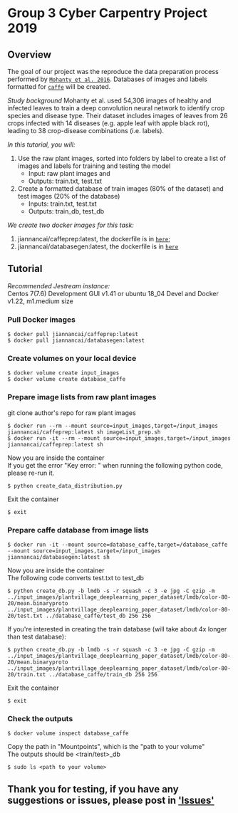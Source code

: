 # Group 3 Cyber Carpentry Project 2019

## Overview
The goal of our project was the reproduce the data preparation process performed by [`Mohanty et al. 2016`](<https://www.ncbi.nlm.nih.gov/pmc/articles/PMC5032846/>). Databases of images and labels formatted for [`caffe`](<https://caffe.berkeleyvision.org/>) will be created.

*Study background*
Mohanty et al. used 54,306 images of healthy and infected leaves to train a deep convolution neural network to identify crop species and disease type. Their dataset includes images of leaves from 26 crops infected with 14 diseases (e.g. apple leaf with apple black rot), leading to 38 crop-disease combinations (i.e. labels). 

*In this tutorial, you will:*
1. Use the raw plant images, sorted into folders by label to create a list of images and labels for training and testing the model
    - Input: raw plant images and
    - Outputs: train.txt, test.txt
2. Create a formatted database of train images (80% of the dataset) and test images (20% of the database)
    - Inputs: train.txt, test.txt
    - Outputs: train_db, test_db
    
*We create two docker images for this task:* 
1. jiannancai/caffeprep:latest, the dockerfile is in [`here`](<https://github.com/cyber-carpentry/group3/blob/master/imageList_docker/Dockerfile>); 
2. jiannancai/databasegen:latest, the dockerfile is in [`here`](<https://github.com/cyber-carpentry/group3/blob/master/databaseGen_docker/Dockerfile>)

## Tutorial

*Recommended Jestream instance:* \
Centos 7(7.6) Development GUI v1.41 or ubuntu 18_04 Devel and Docker v1.22, m1.medium size

### Pull Docker images
```
$ docker pull jiannancai/caffeprep:latest
$ docker pull jiannancai/databasegen:latest
```
### Create volumes on your local device
```
$ docker volume create input_images
$ docker volume create database_caffe
```
### Prepare image lists from raw plant images

git clone author's repo for raw plant images 
```
$ docker run --rm --mount source=input_images,target=/input_images jiannancai/caffeprep:latest sh imageList_prep.sh
$ docker run -it --rm --mount source=input_images,target=/input_images jiannancai/caffeprep:latest sh
```
Now you are inside the container\
If you get the error "Key error: <some plant types>" when running the following python code, please re-run it.
```
$ python create_data_distribution.py
```
Exit the container
```
$ exit
```
### Prepare caffe database from image lists
```
$ docker run -it --mount source=database_caffe,target=/database_caffe --mount source=input_images,target=/input_images jiannancai/databasegen:latest sh
```
Now you are inside the container\
The following code converts test.txt to test_db
```
$ python create_db.py -b lmdb -s -r squash -c 3 -e jpg -C gzip -m ../input_images/plantvillage_deeplearning_paper_dataset/lmdb/color-80-20/mean.binaryproto  ../input_images/plantvillage_deeplearning_paper_dataset/lmdb/color-80-20/test.txt ../database_caffe/test_db 256 256
```
If you're interested in creating the train database (will take about 4x longer than test database):
```
$ python create_db.py -b lmdb -s -r squash -c 3 -e jpg -C gzip -m ../input_images/plantvillage_deeplearning_paper_dataset/lmdb/color-80-20/mean.binaryproto  ../input_images/plantvillage_deeplearning_paper_dataset/lmdb/color-80-20/train.txt ../database_caffe/train_db 256 256
```
Exit the container
```
$ exit
```
### Check the outputs
```
$ docker volume inspect database_caffe
```
Copy the path in "Mountpoints", which is the "path to your volume"\
The outputs should be <train/test>_db
```
$ sudo ls <path to your volume>
```
    
## Thank you for testing, if you have any suggestions or issues, please post in ['Issues'](<https://github.com/cyber-carpentry/group3/issues>)
